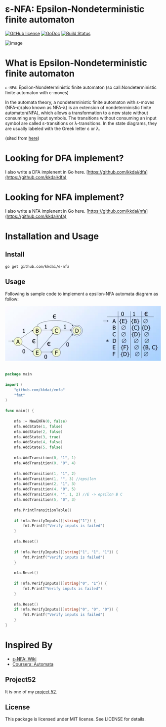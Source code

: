 ε-NFA: Epsilon-Nondeterministic finite automaton
==============

[![GitHub license](https://img.shields.io/badge/license-MIT-blue.svg)](https://raw.githubusercontent.com/kkdai/e-nfa/master/LICENSE)  [![GoDoc](https://godoc.org/github.com/kkdai/e-nfa?status.svg)](https://godoc.org/github.com/kkdai/e-nfa)  [![Build Status](https://travis-ci.org/kkdai/e-nfa.svg?branch=master)](https://travis-ci.org/kkdai/e-nfa)



![image](https://upload.wikimedia.org/wikipedia/commons/thumb/0/0e/NFAexample.svg/250px-NFAexample.svg.png)



What is Epsilon-Nondeterministic finite automaton
=============

`ε-NFA`: Epsilon-Nondeterministic finite automaton (so call:Nondeterministic finite automaton with ε-moves)

In the automata theory, a nondeterministic finite automaton with ε-moves (NFA-ε)(also known as NFA-λ) is an extension of nondeterministic finite automaton(NFA), which allows a transformation to a new state without consuming any input symbols. The transitions without consuming an input symbol are called ε-transitions or λ-transitions. In the state diagrams, they are usually labeled with the Greek letter ε or λ.

(sited from [here](https://en.wikipedia.org/wiki/Nondeterministic_finite_automaton))


Looking for DFA implement?
=============

I also write a DFA implenent in Go here. [https://github.com/kkdai/dfa](https://github.com/kkdai/dfa)

Looking for NFA implement?
=============

I also write a NFA implenent in Go here. [https://github.com/kkdai/nfa](https://github.com/kkdai/nfa)


Installation and Usage
=============


Install
---------------

    go get github.com/kkdai/e-nfa



Usage
---------------

Following is sample code to implement a epsilon-NFA automata diagram as follow:

![image](image/eNFA.png)



```go

package main

import (
    "github.com/kkdai/enfa"
    "fmt"
)

func main() {

	nfa := NewENFA(0, false)
	nfa.AddState(1, false)
	nfa.AddState(2, false)
	nfa.AddState(3, true)
	nfa.AddState(4, false)
	nfa.AddState(5, false)

	nfa.AddTransition(0, "1", 1)
	nfa.AddTransition(0, "0", 4)

	nfa.AddTransition(1, "1", 2)
	nfa.AddTransition(1, "", 3) //epsilon
	nfa.AddTransition(2, "1", 3)
	nfa.AddTransition(4, "0", 5)
	nfa.AddTransition(4, "", 1, 2) //E -> epsilon B C
	nfa.AddTransition(5, "0", 3)

	nfa.PrintTransitionTable()

	if !nfa.VerifyInputs([]string{"1"}) {
		fmt.Printf("Verify inputs is failed")
	}

	nfa.Reset()

	if !nfa.VerifyInputs([]string{"1", "1", "1"}) {
		fmt.Printf("Verify inputs is failed")
	}

	nfa.Reset()

	if !nfa.VerifyInputs([]string{"0", "1"}) {
		fmt.Printf"Verify inputs is failed")
	}

	nfa.Reset()
	if !nfa.VerifyInputs([]string{"0", "0", "0"}) {
		fmt.Printf("Verify inputs is failed")
	}
}

```

Inspired By
=============

- [ε-NFA: Wiki](https://en.wikipedia.org/wiki/Nondeterministic_finite_automaton_with_%CE%B5-moves)
- [Coursera: Automata](https://class.coursera.org/automata-004/)

Project52
---------------

It is one of my [project 52](https://github.com/kkdai/project52).


License
---------------

This package is licensed under MIT license. See LICENSE for details.
